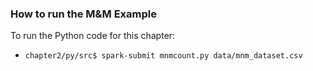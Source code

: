 ### How to run the M&M Example

To run the Python code for this chapter:

- `chapter2/py/src$ spark-submit mnmcount.py data/mnm_dataset.csv`
